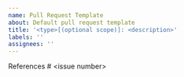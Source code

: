 ```yaml
---
name: Pull Request Template
about: Default pull request template
title: '<type>[(optional scope)]: <description>'
labels: ''
assignees: ''
---
```


<!-- see docs/Team_Agreements.md#commit-message-guidelines -->

References # \<issue number\>

<!-- Detailed description of the change -->
